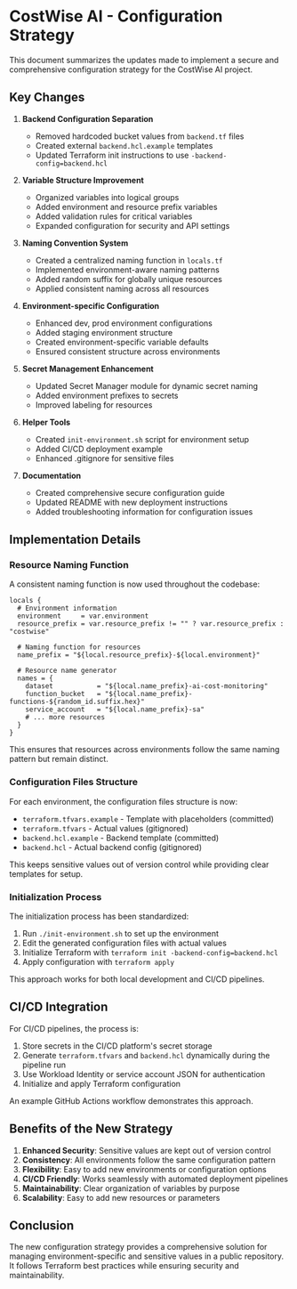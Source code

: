 # CostWise AI - Configuration Strategy

This document summarizes the updates made to implement a secure and comprehensive configuration strategy for the CostWise AI project.

## Key Changes

1. **Backend Configuration Separation**
   - Removed hardcoded bucket values from `backend.tf` files
   - Created external `backend.hcl.example` templates
   - Updated Terraform init instructions to use `-backend-config=backend.hcl`

2. **Variable Structure Improvement**
   - Organized variables into logical groups
   - Added environment and resource prefix variables
   - Added validation rules for critical variables
   - Expanded configuration for security and API settings

3. **Naming Convention System**
   - Created a centralized naming function in `locals.tf`
   - Implemented environment-aware naming patterns
   - Added random suffix for globally unique resources
   - Applied consistent naming across all resources

4. **Environment-specific Configuration**
   - Enhanced dev, prod environment configurations
   - Added staging environment structure
   - Created environment-specific variable defaults
   - Ensured consistent structure across environments

5. **Secret Management Enhancement**
   - Updated Secret Manager module for dynamic secret naming
   - Added environment prefixes to secrets
   - Improved labeling for resources

6. **Helper Tools**
   - Created `init-environment.sh` script for environment setup
   - Added CI/CD deployment example
   - Enhanced .gitignore for sensitive files

7. **Documentation**
   - Created comprehensive secure configuration guide
   - Updated README with new deployment instructions
   - Added troubleshooting information for configuration issues

## Implementation Details

### Resource Naming Function

A consistent naming function is now used throughout the codebase:

```hcl
locals {
  # Environment information
  environment     = var.environment
  resource_prefix = var.resource_prefix != "" ? var.resource_prefix : "costwise"
  
  # Naming function for resources
  name_prefix = "${local.resource_prefix}-${local.environment}"
  
  # Resource name generator
  names = {
    dataset           = "${local.name_prefix}-ai-cost-monitoring"
    function_bucket   = "${local.name_prefix}-functions-${random_id.suffix.hex}"
    service_account   = "${local.name_prefix}-sa"
    # ... more resources
  }
}
```

This ensures that resources across environments follow the same naming pattern but remain distinct.

### Configuration Files Structure

For each environment, the configuration files structure is now:

- `terraform.tfvars.example` - Template with placeholders (committed)
- `terraform.tfvars` - Actual values (gitignored)
- `backend.hcl.example` - Backend template (committed)
- `backend.hcl` - Actual backend config (gitignored)

This keeps sensitive values out of version control while providing clear templates for setup.

### Initialization Process

The initialization process has been standardized:

1. Run `./init-environment.sh` to set up the environment
2. Edit the generated configuration files with actual values
3. Initialize Terraform with `terraform init -backend-config=backend.hcl`
4. Apply configuration with `terraform apply`

This approach works for both local development and CI/CD pipelines.

## CI/CD Integration

For CI/CD pipelines, the process is:

1. Store secrets in the CI/CD platform's secret storage
2. Generate `terraform.tfvars` and `backend.hcl` dynamically during the pipeline run
3. Use Workload Identity or service account JSON for authentication
4. Initialize and apply Terraform configuration

An example GitHub Actions workflow demonstrates this approach.

## Benefits of the New Strategy

1. **Enhanced Security**: Sensitive values are kept out of version control
2. **Consistency**: All environments follow the same configuration pattern
3. **Flexibility**: Easy to add new environments or configuration options
4. **CI/CD Friendly**: Works seamlessly with automated deployment pipelines
5. **Maintainability**: Clear organization of variables by purpose
6. **Scalability**: Easy to add new resources or parameters

## Conclusion

The new configuration strategy provides a comprehensive solution for managing environment-specific and sensitive values in a public repository. It follows Terraform best practices while ensuring security and maintainability.